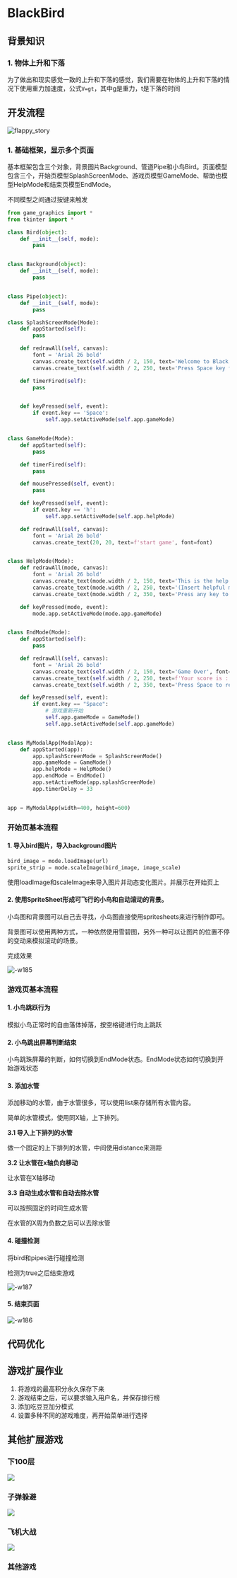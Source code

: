 # BlackBird

## 背景知识

### 1. 物体上升和下落

为了做出和现实感觉一致的上升和下落的感觉，我们需要在物体的上升和下落的情况下使用重力加速度，公式`V=gt`，其中g是重力，t是下落的时间

## 开发流程

![flappy\_story](http://ossp.pengjunjie.com/mweb/flappy_story.jpg)

### 1. 基础框架，显示多个页面

基本框架包含三个对象，背景图片Background、管道Pipe和小鸟Bird。页面模型包含三个，开始页模型SplashScreenMode、游戏页模型GameMode、帮助也模型HelpMode和结束页模型EndMode。

不同模型之间通过按键来触发

```python
from game_graphics import *
from tkinter import *

class Bird(object):
    def __init__(self, mode):
        pass


class Background(object):
    def __init__(self, mode):
        pass


class Pipe(object):
    def __init__(self, mode):
        pass

class SplashScreenMode(Mode):
    def appStarted(self):
        pass

    def redrawAll(self, canvas):
        font = 'Arial 26 bold'
        canvas.create_text(self.width / 2, 150, text='Welcome to Black Bird', font=font)
        canvas.create_text(self.width / 2, 250, text='Press Space key for the game!', font=font)

    def timerFired(self):
        pass


    def keyPressed(self, event):
        if event.key == 'Space':
            self.app.setActiveMode(self.app.gameMode)


class GameMode(Mode):
    def appStarted(self):
        pass

    def timerFired(self):
        pass

    def mousePressed(self, event):
        pass

    def keyPressed(self, event):
        if event.key == 'h':
            self.app.setActiveMode(self.app.helpMode)

    def redrawAll(self, canvas):
        font = 'Arial 26 bold'
        canvas.create_text(20, 20, text=f'start game', font=font)


class HelpMode(Mode):
    def redrawAll(mode, canvas):
        font = 'Arial 26 bold'
        canvas.create_text(mode.width / 2, 150, text='This is the help screen!', font=font)
        canvas.create_text(mode.width / 2, 250, text='(Insert helpful message here)', font=font)
        canvas.create_text(mode.width / 2, 350, text='Press any key to return to the game!', font=font)

    def keyPressed(mode, event):
        mode.app.setActiveMode(mode.app.gameMode)


class EndMode(Mode):
    def appStarted(self):
        pass

    def redrawAll(self, canvas):
        font = 'Arial 26 bold'
        canvas.create_text(self.width / 2, 150, text='Game Over', font=font)
        canvas.create_text(self.width / 2, 250, text=f'Your score is : {self.score}', font=font)
        canvas.create_text(self.width / 2, 350, text='Press Space to restart to the game!', font=font)

    def keyPressed(self, event):
        if event.key == "Space":
            # 游戏重新开始
            self.app.gameMode = GameMode()
            self.app.setActiveMode(self.app.gameMode)


class MyModalApp(ModalApp):
    def appStarted(app):
        app.splashScreenMode = SplashScreenMode()
        app.gameMode = GameMode()
        app.helpMode = HelpMode()
        app.endMode = EndMode()
        app.setActiveMode(app.splashScreenMode)
        app.timerDelay = 33


app = MyModalApp(width=400, height=600)
```

### 开始页基本流程

#### 1. 导入bird图片，导入background图片

```python
bird_image = mode.loadImage(url)
sprite_strip = mode.scaleImage(bird_image, image_scale)
```

使用loadImage和scaleImage来导入图片并动态变化图片。并展示在开始页上

#### 2. 使用SpriteSheet形成可飞行的小鸟和自动滚动的背景。

小鸟图和背景图可以自己去寻找，小鸟图直接使用spritesheets来进行制作即可。

背景图可以使用两种方式，一种依然使用雪碧图，另外一种可以让图片的位置不停的变动来模拟滚动的场景。

完成效果

![-w185](http://ossp.pengjunjie.com/mweb/15758792514436.jpg)

### 游戏页基本流程

#### 1. 小鸟跳跃行为

模拟小鸟正常时的自由落体掉落，按空格键进行向上跳跃

#### 2. 小鸟跳出屏幕判断结束

小鸟跳珠屏幕的判断，如何切换到EndMode状态。EndMode状态如何切换到开始游戏状态

#### 3. 添加水管

添加移动的水管，由于水管很多，可以使用list来存储所有水管内容。

简单的水管模式，使用同X轴，上下排列。

**3.1 导入上下排列的水管**

做一个固定的上下排列的水管，中间使用distance来测距

**3.2 让水管在x轴负向移动**

让水管在X轴移动

**3.3 自动生成水管和自动去除水管**

可以按照固定的时间生成水管

在水管的X周为负数之后可以去除水管

#### 4. 碰撞检测

将bird和pipes进行碰撞检测

检测为true之后结束游戏

![-w187](http://ossp.pengjunjie.com/mweb/15758803965320.jpg)

#### 5. 结束页面

![-w186](http://ossp.pengjunjie.com/mweb/15758804300509.jpg)

## 代码优化

## 游戏扩展作业

1. 将游戏的最高积分永久保存下来
2. 游戏结束之后，可以要求输入用户名，并保存排行榜
3. 添加吃豆豆加分模式
4. 设置多种不同的游戏难度，再开始菜单进行选择

## 其他扩展游戏

### 下100层

![](http://ossp.pengjunjie.com/mweb/15758805831432.jpg)

### 子弹躲避

![](http://ossp.pengjunjie.com/mweb/15758806249629.jpg)

### 飞机大战

![](http://ossp.pengjunjie.com/mweb/15758808375371.jpg)

### 其他游戏

